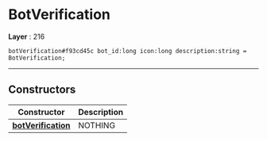 # BotVerification

**Layer** : 216

```tl
botVerification#f93cd45c bot_id:long icon:long description:string = BotVerification;
```

---

## Constructors

| Constructor | Description |
| :---: | :--- |
| [**botVerification**](constructor/botVerification) | NOTHING |